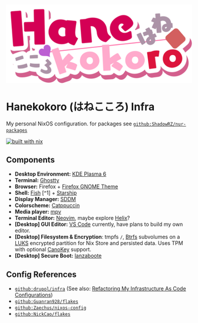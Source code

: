 ![Hanekokoro Logo](./assets/hanekokoro-logo.svg)
# Hanekokoro (はねこころ) Infra

My personal NixOS configuration. for packages see [`github:ShadowRZ/nur-packages`](https://github.com/ShadowRZ/nur-packages)

[![built with nix](https://builtwithnix.org/badge.svg)](https://builtwithnix.org)

## Components

* **Desktop Environment:** [KDE Plasma 6]
* **Terminal:** [Ghostty]
* **Browser:** Firefox + [Firefox GNOME Theme]
* **Shell:** [Fish] [^1] + [Starship]
* **Display Manager:** [SDDM]
* **Colorscheme:** [Catppuccin]
* **Media player:** [mpv]
* **Terminal Editor:** [Neovim], maybe explore [Helix]?
* **\[Desktop\] GUI Editor:** [VS Code] currently, have plans to build my own editor.
* **\[Desktop\] Filesystem & Encryption**: tmpfs `/`, [Btrfs] subvolumes on a [LUKS] encrypted partition for Nix Store and persisted data. Uses TPM with optional [CanoKey] support.
* **\[Desktop\] Secure Boot:** [lanzaboote]

## Config References

* [`github:drupol/infra`](https://github.com/drupol/infra) (See also: [Refactoring My Infrastructure As Code Configurations](https://not-a-number.io/2025/refactoring-my-infrastructure-as-code-configurations/))
* [`github:Guanran928/flakes`](https://github.com/Guanran928/flakes)
* [`github:Zaechus/nixos-config`](https://github.com/Zaechus/nixos-config)
* [`github:NickCao/flakes`](https://github.com/NickCao/flakes)

<!-- References -->

[KDE Plasma 6]: https://kde.org/plasma-desktop
[Ghostty]: https://ghostty.org
[Fish]: https://fishshell.com
[Starship]: https://starship.rs
[SDDM]: https://wiki.archlinux.org/title/SDDM
[Catppuccin]: https://catppuccin.com
[mpv]: https://mpv.io
[Neovim]: https://neovim.io
[Helix]: https://helix-editor.com
[VS Code]: https://code.visualstudio.com
[Btrfs]: https://btrfs.readthedocs.io
[LUKS]: https://wiki.archlinux.org/title/Dm-crypt/Encrypting_an_entire_system
[lanzaboote]: https://github.com/nix-community/lanzaboote
[CanoKey]: https://canokeys.org
[Firefox GNOME Theme]: https://github.com/rafaelmardojai/firefox-gnome-theme
